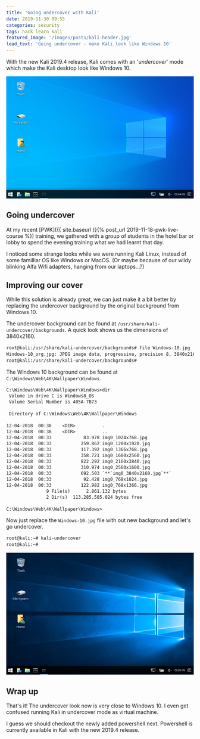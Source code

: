 ```yaml
---
title: 'Going undercover with Kali'
date: 2019-11-30 09:55
categories: security
tags: hack learn kali
featured_image: '/images/posts/kali-header.jpg'
lead_text: 'Going undercover - make Kali look like Windows 10'
---
```


With the new Kali 2019.4 release, Kali comes with an '_undercover_'
mode which make the Kali desktop look like Windows 10.

<img src="/images/posts/kali_undercover_org.png" 
     alt="Kali Undercover"
     class="media pull-right img-thumbnail">
## Going undercover
At my recent [PWK]({{ site.baseurl }}{% post_url 2019-11-18-pwk-live-course %})
training, we gathered with a group of students in the hotel bar or lobby
to spend the evening training what we had learnt that day.

I noticed some strange looks while we were running Kali Linux, instead
of some familliar OS like Windows or MacOS. (Or maybe because of our
wildy blinking Alfa Wifi adapters, hanging from our laptops...?)

## Improving our cover
While this solution is already great, we can just make it a bit better
by replacing the undercover background by the original background
from Windows 10.

The undercover background can be found at
`/usr/share/kali-undercover/backgrounds`. A quick look shows us the 
dimensions of 3840x2160.
```bash
root@kali:/usr/share/kali-undercover/backgrounds# file Windows-10.jpg 
Windows-10_org.jpg: JPEG image data, progressive, precision 8, 3840x2160, components 3
root@kali:/usr/share/kali-undercover/backgrounds# 
```

The Windows 10 background can be found at
`C:\Windows\Web\4K\Wallpaper\Windows`.
```dos
C:\Windows\Web\4K\Wallpaper\Windows>dir
 Volume in drive C is Windows8_OS
 Volume Serial Number is 405A-7B73

 Directory of C:\Windows\Web\4K\Wallpaper\Windows

12-04-2018  00:38    <DIR>          .
12-04-2018  00:38    <DIR>          ..
12-04-2018  00:33            83.978 img0_1024x768.jpg
12-04-2018  00:33           259.862 img0_1200x1920.jpg
12-04-2018  00:33           117.392 img0_1366x768.jpg
12-04-2018  00:33           358.721 img0_1600x2560.jpg
12-04-2018  00:33           822.292 img0_2160x3840.jpg
12-04-2018  00:33           310.974 img0_2560x1600.jpg
12-04-2018  00:33           692.503 `**`img0_3840x2160.jpg`**`
12-04-2018  00:33            92.428 img0_768x1024.jpg
12-04-2018  00:33           122.982 img0_768x1366.jpg
               9 File(s)      2.861.132 bytes
               2 Dir(s)  113.285.505.024 bytes free

C:\Windows\Web\4K\Wallpaper\Windows>
```

Now just replace the `Windows-10.jpg` file with out new background
and let's go undercover.
```bash
root@kali:~# kali-undercover
root@kali:~#
```

<img src="/images/posts/kali_undercover_win.png" 
     alt="Kali Undercover Improved"
     class="media pull-right img-thumbnail">
## Wrap up
That's it! The undercover look now is very close to Windows 10. I 
even get confused running Kali in undercover mode as virtual machine.

I guess we should checkout the newly added powershell next. Powershell is 
currently available in Kali with the new 2019.4 release.




